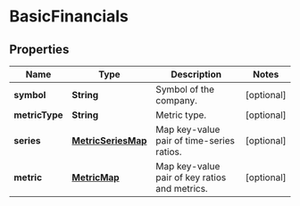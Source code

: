 # BasicFinancials

## Properties

 Name           | Type                                      | Description                                   | Notes      
----------------|-------------------------------------------|-----------------------------------------------|------------
 **symbol**     | **String**                                | Symbol of the company.                        | [optional] 
 **metricType** | **String**                                | Metric type.                                  | [optional] 
 **series**     | [**MetricSeriesMap**](MetricSeriesMap.md) | Map key-value pair of time-series ratios.     | [optional] 
 **metric**     | [**MetricMap**](MetricMap.md)             | Map key-value pair of key ratios and metrics. | [optional] 




